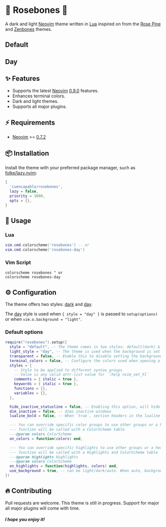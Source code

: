 # 🌹 Rosebones 🦴

A dark and light [Neovim](https://github.com/neovim/neovim) theme written in
[Lua](https://www.lua.org) inspired on from the [Rose Pine](https://github.com/rose-pine/neovim)
and [Zenbones](https://github.com/mcchrish/zenbones.nvim) themes.

## Default

<!--- ![image](https://user-images.githubusercontent.com/292349/115295095-3a9e5080-a10e-11eb-9aed-6054488c46ce.png) --->

## Day

<!--- ![image](https://user-images.githubusercontent.com/292349/115295327-7afdce80-a10e-11eb-89b3-2591262bf95a.png) --->

## ✨ Features

- Supports the latest [Neovim](https://github.com/neovim/neovim)
  [0.9.0](https://github.com/neovim/neovim/releases/tag/v0.9.0) features.
- Enhances terminal colors.
- Dark and light themes.
- Supports all major plugins.

## ⚡️ Requirements

- [Neovim](https://github.com/neovim/neovim) >=
  [0.7.2](https://github.com/neovim/neovim/releases/tag/v0.7.2)

## 📦 Installation

Install the theme with your preferred package manager, such as
[folke/lazy.nvim](https://github.com/folke/lazy.nvim):

```lua
{
  'cuencapablo/rosebones',
  lazy = false,
  priority = 1000,
  opts = {},
}
```
## 🚀 Usage

### Lua

```lua
vim.cmd.colorscheme('rosebones') -- or
vim.cmd.colorscheme('rosebones-day')
```
### Vim Script

```vim
colorscheme rosebones " or
colorscheme rosebones-day
```

## ⚙️ Configuration

The theme offers two styles: [dark](#default) and [day](#day).

The [day](#day) style is used when `{ style = "day" }` is passed to
`setup(options)` or when `vim.o.background = "light"`.

### Default options

```lua
require("rosebones").setup({
  style = "default", -- The theme comes in two styles: default(dark) & day(light).
  light_style = "day", -- The theme is used when the background is set to light
  transparent = false, -- Enable this to disable setting the background color (Recommended)
  terminal_colors = false, -- Configure the colors used when opening a `:terminal` in Neovim
  styles = {
    -- Style to be applied to different syntax groups
    -- Value is any valid attr-list value for `:help nvim_set_hl`
    comments = { italic = true },
    keywords = { italic = true },
    functions = {},
    variables = {},
  },

  hide_inactive_statusline = false, -- Enabling this option, will hide inactive statuslines and replace them with a thin border instead. Should work with the standard **StatusLine** and **LuaLine**.
  dim_inactive = false, -- dims inactive windows
  lualine_bold = false, -- When `true`, section headers in the lualine theme will be bold

  --- You can override specific color groups to use other groups or a hex color
  --- function will be called with a ColorScheme table
  ---@param colors ColorScheme
  on_colors = function(colors) end,

  --- You can override specific highlights to use other groups or a hex color
  --- function will be called with a Highlights and ColorScheme table
  ---@param highlights Highlights
  ---@param colors ColorScheme
  on_highlights = function(highlights, colors) end,
  use_background = true, -- can be light/dark/auto. When auto, background will be set to vim.o.background
})
```

## 🔥 Contributing

Pull requests are welcome.
This theme is still in progress.
Support for major all major plugins will come with time.

##### I hope you enjoy it!
